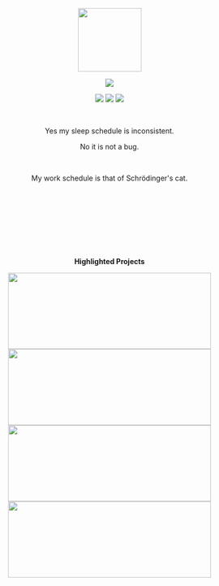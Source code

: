 <p align="center">
  <img src="https://github.com/irtsa-dev/PyZeroWidth/assets/139963912/1379add2-9353-40c5-8bd1-16653ebc62fb" height="125">
</p>
<p align="center">
  <img src="https://github-readme-stats.vercel.app/api?username=IrtsaDevelopment&show_icons=true&theme=transparent&text_color=ffffff&title_color=ffffff&icon_color=ffffff&cache_seconds=14400">
</p>
<p align="center">
  <a href="https://twitter.com/IrtsaDev"><img src="https://img.shields.io/badge/Twitter-1DA1F2?style=for-the-badge&logo=twitter&logoColor=white"></a>
  <a href="https://discord.com/users/809599842681749525"><img src="https://img.shields.io/badge/Discord-7289DA?style=for-the-badge&logo=discord&logoColor=white"></a>
  <a href="mailto:irtsa.development@gmail.com"><img src="https://img.shields.io/badge/Gmail-D14836?style=for-the-badge&logo=gmail&logoColor=white"></a>
</p>
<br />
  
<p align="center">
Yes my sleep schedule is inconsistent.
</p>
<p align="center">
No it is not a bug.
</p>
<br />
<p align="center">
My work schedule is that of Schrödinger's cat.
</p>
<br />
<br />
<br />
<br />
<br />
<br />
<br />
  
<p align="center">
    <b>Highlighted Projects</b>
</p>
<p align="center">
  <a href="https://github.com/irtsa-dev/conarn"><img width=400 height=150 src="https://github-readme-stats.vercel.app/api/pin/?username=irtsa-dev&repo=conarn&theme=transparent&text_color=ffffff&title_color=ffffff&icon_color=ffffff"></a>
  <a href="https://github.com/irtsa-dev/zwpy"><img width=400 height=150 src="https://github-readme-stats.vercel.app/api/pin/?username=irtsa-dev&repo=zwpy&theme=transparent&text_color=ffffff&title_color=ffffff&icon_color=ffffff"></a>
  <a href="https://github.com/irtsa-dev/Steganopy"><img width=400 height=150 src="https://github-readme-stats.vercel.app/api/pin/?username=irtsa-dev&repo=Steganopy&theme=transparent&text_color=ffffff&title_color=ffffff&icon_color=ffffff"></a>
  <a href="https://github.com/irtsa-dev/pipall"><img width=400 height=150 src="https://github-readme-stats.vercel.app/api/pin/?username=irtsa-dev&repo=pipall&theme=transparent&text_color=ffffff&title_color=ffffff&icon_color=ffffff"></a>
</p>
